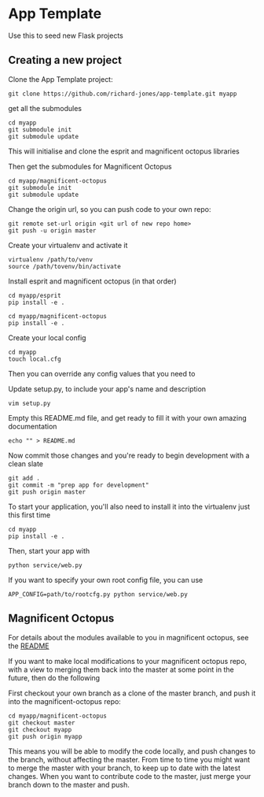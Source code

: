 # App Template

Use this to seed new Flask projects

## Creating a new project

Clone the App Template project:

    git clone https://github.com/richard-jones/app-template.git myapp

get all the submodules

    cd myapp
    git submodule init
    git submodule update

This will initialise and clone the esprit and magnificent octopus libraries

Then get the submodules for Magnificent Octopus

    cd myapp/magnificent-octopus
    git submodule init
    git submodule update

Change the origin url, so you can push code to your own repo:

    git remote set-url origin <git url of new repo home>
    git push -u origin master

Create your virtualenv and activate it

    virtualenv /path/to/venv
    source /path/tovenv/bin/activate

Install esprit and magnificent octopus (in that order)

    cd myapp/esprit
    pip install -e .
    
    cd myapp/magnificent-octopus
    pip install -e .
    
Create your local config

    cd myapp
    touch local.cfg

Then you can override any config values that you need to

Update setup.py, to include your app's name and description

    vim setup.py

Empty this README.md file, and get ready to fill it with your own amazing documentation

    echo "" > README.md

Now commit those changes and you're ready to begin development with a clean slate

    git add .
    git commit -m "prep app for development"
    git push origin master

To start your application, you'll also need to install it into the virtualenv just this first time

    cd myapp
    pip install -e .

Then, start your app with

    python service/web.py

If you want to specify your own root config file, you can use

    APP_CONFIG=path/to/rootcfg.py python service/web.py
    
## Magnificent Octopus

For details about the modules available to you in magnificent octopus, see the [README](https://github.com/richard-jones/magnificent-octopus/blob/master/README.md)

If you want to make local modifications to your magnificent octopus repo, with a view to merging them back into the master at some point in the future, then do the following

First checkout your own branch as a clone of the master branch, and push it into the magnificent-octopus repo:

    cd myapp/magnificent-octopus
    git checkout master
    git checkout myapp
    git push origin myapp

This means you will be able to modify the code locally, and push changes to the branch, without affecting the master.  From time to time you might
want to merge the master with your branch, to keep up to date with the latest changes.  When you want to contribute code to the master, just merge
your branch down to the master and push.